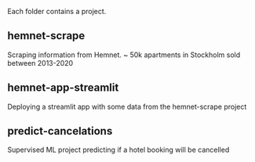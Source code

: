Each folder contains a project.

## hemnet-scrape
Scraping information from Hemnet. ~ 50k apartments in Stockholm sold between 2013-2020
## hemnet-app-streamlit
Deploying a streamlit app with some data from the hemnet-scrape project
## predict-cancelations
Supervised ML project predicting if a hotel booking will be cancelled
